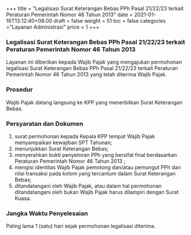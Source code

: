 +++
title = "Legalisasi Surat Keterangan Bebas PPh Pasal 21/22/23 terkait Peraturan Pemerintah Nomor 46 Tahun 2013"
date = 2021-01-16T13:12:40+08:00
draft = false
weight = 51
toc = false
categories ="Layanan Administrasi"
price = 1
+++
### Legalisasi Surat Keterangan Bebas PPh Pasal 21/22/23 terkait Peraturan Pemerintah Nomor 46 Tahun 2013

Layanan ini diberikan kepada Wajib Pajak yang mengajukan permohonan legalisasi Surat Keterangan Bebas PPh Pasal 21/22/23 terkait Peraturan Pemerintah Nomor 46 Tahun 2013 yang telah diterima Wajib Pajak.

### Prosedur
Wajib Pajak datang langsung ke KPP yang menerbitkan Surat Keterangan Bebas.

### Persyaratan dan Dokumen
1. surat permohonan kepada Kepala KPP tempat Wajib Pajak menyampaikan kewajiban SPT Tahunan;
2. menunjukkan Surat Keterangan Bebas;
3. menyerahkan bukti penyetoran PPh yang bersifat final berdasarkan Peraturan Pemerintah Nomor 46 Tahun 2013 ;
4. mengisi identitas Wajib Pajak pemotong dan/atau pemungut PPh dan nilai transaksi pada kolom yang tercantum dalam Surat Keterangan Bebas;
5. ditandatangani oleh Wajib Pajak, atau dalam hal permohonan ditandatangani oleh bukan Wajib Pajak harus dilampiri dengan Surat Kuasa.

### Jangka Waktu Penyelesaian
Paling lama 1 (satu) hari sejak permohonan legalisasi diterima.